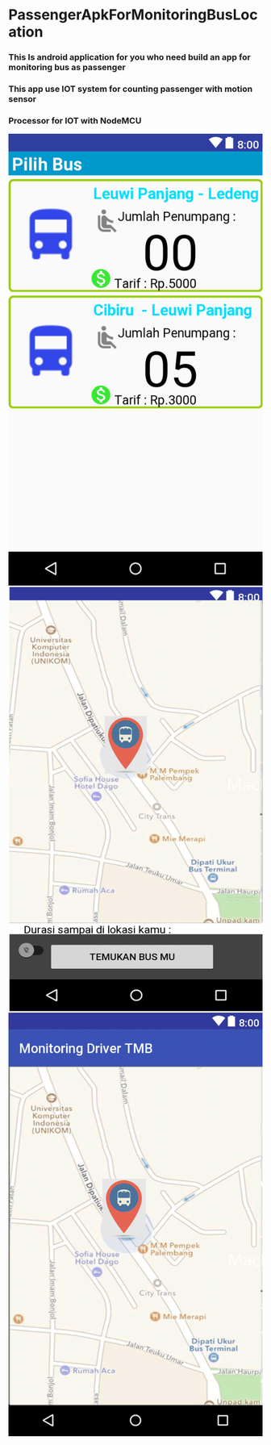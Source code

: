 # PassengerApkForMonitoringBusLocation
### This Is android application for you who need build an app for monitoring bus as passenger
### This app use IOT system for counting passenger with motion sensor
### Processor for IOT with NodeMCU

![alt tag](https://github.com/exp-technology/PassengerApkForMonitoringBusLocation/blob/master/Monitoring_damri.png?raw=true)
![alt tag](https://github.com/exp-technology/PassengerApkForMonitoringBusLocation/blob/master/Monitoring_damri2_1.png?raw=true)
![alt tag](https://github.com/exp-technology/PassengerApkForMonitoringBusLocation/blob/master/driver_damri%20-%20Copy1.png?raw=true)
